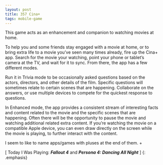 ```yaml
---
layout: post
title: 357 Cina+
tags: mobile-game
---
```

This game acts as an enhancement and companion to watching movies at home.

To help you and some friends stay engaged with a movie at home, or to bring extra life to a movie you’ve seen many times already, fire up the Cina+ app.  Search for the movie your watching, point your phone or tablet’s camera at the TV, and wait for it to sync.  From there, the app has a few different modes.

Run it in Trivia mode to be occasionally asked questions based on the actors, directors, and other details of the film.  Specific questions will sometimes relate to certain scenes that are happening. Collaborate on the answers, or use multiple devices to compete for the quickest response to questions.

In Enhanced mode, the app provides a consistent stream of interesting facts and content related to the movie and the specific scenes that are happening. Often there will be the opportunity to pause the movie and watching additional related extra content. If you’re watching the movie on a compatible Apple device, you can even draw directly on the screen while the movie is playing, to further interact with the content.

I seem to like to name apps/games with pluses at the end of them. +

[ Today I Was Playing: ***Fallout 4*** and ***Persona 4: Dancing All Night*** ]
{: .emphasis}